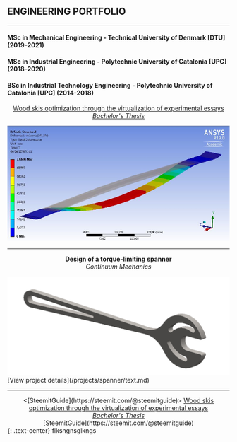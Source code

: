 ## ENGINEERING PORTFOLIO

---
#### MSc in Mechanical Engineering - Technical University of Denmark [DTU] (2019-2021)

#### MSc in Industrial Engineering - Polytechnic University of Catalonia [UPC] (2018-2020)

#### BSc in Industrial Technology Engineering - Polytechnic University of Catalonia [UPC] (2014-2018)
<p style="text-align:center;"><a href="/projects/TFG/text.md">Wood skis optimization through the virtualization of experimental essays <br><i> Bachelor's Thesis</i></a></p>
<img src="images/TFG_cover.JPG?raw=true"/>

---
<p style="text-align:center;"><b>Design of a torque-limiting spanner </b><br><i> Continuum Mechanics</i></p>
<img src="images/Spanner_cover.png?raw=true"/>
[View project details](/projects/spanner/text.md)

---
<div style="text-align: center"> 
  <[SteemitGuide](https://steemit.com/@steemitguide)>
  <a href="/projects/spanner/text.md">Wood skis optimization through the virtualization of experimental essays <br><i> Bachelor's Thesis</i></a>
</div>

<center>[SteemitGuide](https://steemit.com/@steemitguide)
</center>
{: .text-center}
flksngnsglkngs
